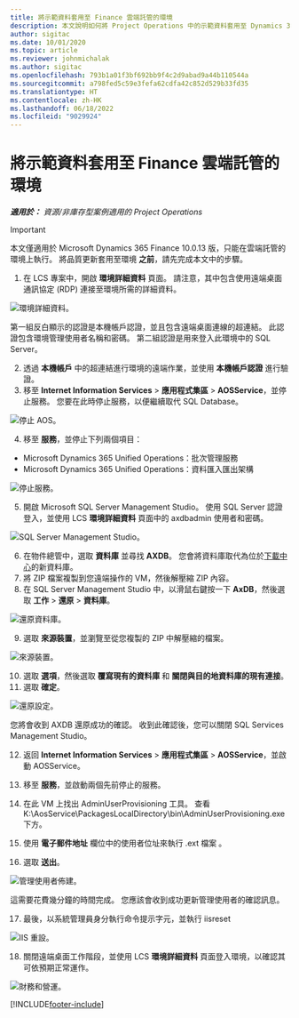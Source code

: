 ```yaml
---
title: 將示範資料套用至 Finance 雲端託管的環境
description: 本文說明如何將 Project Operations 中的示範資料套用至 Dynamics 365 Finance 雲端託管的環境。
author: sigitac
ms.date: 10/01/2020
ms.topic: article
ms.reviewer: johnmichalak
ms.author: sigitac
ms.openlocfilehash: 793b1a01f3bf692bb9f4c2d9abad9a44b110544a
ms.sourcegitcommit: a798fed5c59e3fefa62cdfa42c852d529b33fd35
ms.translationtype: HT
ms.contentlocale: zh-HK
ms.lasthandoff: 06/18/2022
ms.locfileid: "9029924"
---
```

# <a name="apply-demo-data-to-a-finance-cloud-hosted-environment"></a>將示範資料套用至 Finance 雲端託管的環境

_**適用於：** 資源/非庫存型案例適用的 Project Operations_

> [!IMPORTANT]
> 本文僅適用於 Microsoft Dynamics 365 Finance 10.0.13 版，只能在雲端託管的環境上執行。 將品質更新套用至環境 **之前**，請先完成本文中的步驟。

1. 在 LCS 專案中，開啟 **環境詳細資料** 頁面。 請注意，其中包含使用遠端桌面通訊協定 (RDP) 連接至環境所需的詳細資料。

![環境詳細資料。](./media/1EnvironmentDetails.png)

第一組反白顯示的認證是本機帳戶認證，並且包含遠端桌面連線的超連結。 此認證包含環境管理使用者名稱和密碼。 第二組認證是用來登入此環境中的 SQL Server。

2. 透過 **本機帳戶** 中的超連結進行環境的遠端作業，並使用 **本機帳戶認證** 進行驗證。
3. 移至 **Internet Information Services** > **應用程式集區** > **AOSService**，並停止服務。 您要在此時停止服務，以便繼續取代 SQL Database。

![停止 AOS。](./media/2StopAOS.png)

4. 移至 **服務**，並停止下列兩個項目：

- Microsoft Dynamics 365 Unified Operations：批次管理服務
- Microsoft Dynamics 365 Unified Operations：資料匯入匯出架構

![停止服務。](./media/3StopServices.png)

5. 開啟 Microsoft SQL Server Management Studio。 使用 SQL Server 認證登入，並使用 LCS **環境詳細資料** 頁面中的 axdbadmin 使用者和密碼。

![SQL Server Management Studio。](./media/4SSMS.png)

6. 在物件總管中，選取 **資料庫** 並尋找 **AXDB**。 您會將資料庫取代為位於[下載中心](https://download.microsoft.com/download/1/a/3/1a314bd2-b082-4a87-abdc-1ba26c92b63d/ProjOpsDemoDataFOGARelease.zip)的新資料庫。 
7. 將 ZIP 檔案複製到您遠端操作的 VM，然後解壓縮 ZIP 內容。
8. 在 SQL Server Management Studio 中，以滑鼠右鍵按一下 **AxDB**，然後選取 **工作** > **還原** > **資料庫**。

![還原資料庫。](./media/5RestoreDatabase.png)

9. 選取 **來源裝置**，並瀏覽至從您複製的 ZIP 中解壓縮的檔案。

![來源裝置。](./media/6SourceDevice.png)

10. 選取 **選項**，然後選取 **覆寫現有的資料庫** 和 **關閉與目的地資料庫的現有連接**。 
11. 選取 **確定**。

![還原設定。](./media/7RestoreSetting.png)

您將會收到 AXDB 還原成功的確認。 收到此確認後，您可以關閉 SQL Services Management Studio。

12. 返回 **Internet Information Services** > **應用程式集區** > **AOSService**，並啟動 AOSService。
13. 移至 **服務**，並啟動兩個先前停止的服務。

14. 在此 VM 上找出 AdminUserProvisioning 工具。 查看 K:\AosService\PackagesLocalDirectory\bin\AdminUserProvisioning.exe 下方。
15. 使用 **電子郵件地址** 欄位中的使用者位址來執行 .ext 檔案 。 
16. 選取 **送出**。

![管理使用者佈建。](./media/8AdminUserProvisioning.png)

這需要花費幾分鐘的時間完成。 您應該會收到成功更新管理使用者的確認訊息。

17. 最後，以系統管理員身分執行命令提示字元，並執行 iisreset

![IIS 重設。](./media/9IISReset.png)

18. 關閉遠端桌面工作階段，並使用 LCS **環境詳細資料** 頁面登入環境，以確認其可依預期正常運作。

![財務和營運。](./media/10FinanceAndOperations.png)


[!INCLUDE[footer-include](../includes/footer-banner.md)]